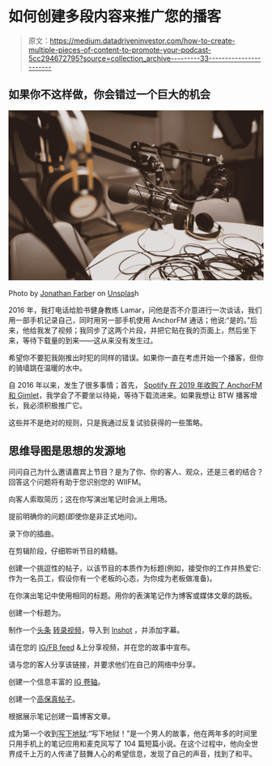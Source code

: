 # 如何创建多段内容来推广您的播客

> 原文：<https://medium.datadriveninvestor.com/how-to-create-multiple-pieces-of-content-to-promote-your-podcast-5cc294672795?source=collection_archive---------33----------------------->

## 如果你不这样做，你会错过一个巨大的机会

![](img/d1e9d83b07b4300b67867a67e305d5b8.png)

Photo by [Jonathan Farbe](https://unsplash.com/@farber?utm_source=medium&utm_medium=referral)r on [Unsplas](https://unsplash.com?utm_source=medium&utm_medium=referral)h

2016 年，我打电话给脸书健身教练 Lamar，问他是否不介意进行一次谈话，我们用一部手机记录自己，同时用另一部手机使用 AnchorFM 通话；他说:“是的。”后来，他给我发了视频；我同步了这两个片段，并把它贴在我的页面上，然后坐下来，等待下载量的到来——这从来没有发生过。

希望你不要犯我刚推出时犯的同样的错误。如果你一直在考虑开始一个播客，但你的骑墙跳在温暖的水中。

自 2016 年以来，发生了很多事情；首先， [Spotify 在 2019 年收购了 AnchorFM 和 Gimlet](https://techcrunch.com/2019/02/14/spotify-gimlet-anchor-340-million/#:~:text=Spotify%20doubled%20down%20on%20podcasts,million%2C%20to%20capture%20the%20companies.)，我学会了不要坐以待毙，等待下载流进来。如果我想让 BTW 播客增长，我必须积极推广它。

这些并不是绝对的规则，只是我通过反复试验获得的一些策略。

## 思维导图是思想的发源地

问问自己为什么邀请嘉宾上节目？是为了你、你的客人、观众，还是三者的结合？回答这个问题将有助于您识别您的 WIIFM。

向客人索取简历；这在你写演出笔记时会派上用场。

提前明确你的问题(即使你是非正式地问)。

录下你的插曲。

在剪辑阶段，仔细聆听节目的精髓。

创建一个挑逗性的帖子，以该节目的本质作为标题(例如，接受你的工作并热爱它:作为一名员工，假设你有一个老板的心态，为你成为老板做准备)。

在你演出笔记中使用相同的标题。用你的表演笔记作为博客或媒体文章的跳板。

创建一个标题为。

制作一个[头条](https://www.headliner.app/) [转录视频](https://www.instagram.com/tv/CHaZCrpHGO1/?utm_source=ig_web_copy_link)，导入到 [Inshot](http://www.inshot.com/) ，并添加字幕。

请在您的 [IG/FB feed](https://www.instagram.com/tv/CHaZCrpHGO1/?utm_source=ig_web_copy_link) &上分享视频，并在您的故事中宣布。

请与您的客人分享该链接，并要求他们在自己的网络中分享。

创建一个信息丰富的 [IG 卷轴](https://www.instagram.com/p/CHbug01nYzU/?utm_source=ig_web_copy_link)。

创建一个[高保真帖子](https://ko-fi.com/post/The-Art-of-Failure-How-to-successfully-fail-O4O32O0JA)。

根据展示笔记创建一篇博客文章。

成为第一个收到[写下地狱](https://btw-podcast.ck.page/8390fc1d79):“写下地狱！”是一个男人的故事，他在两年多的时间里只用手机上的笔记应用和麦克风写了 104 篇短篇小说。在这个过程中，他向全世界成千上万的人传递了鼓舞人心的希望信息，发现了自己的声音，找到了和平。